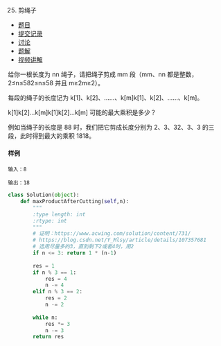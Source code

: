 25. 剪绳子

- [  题目](https://www.acwing.com/problem/content/description/24/)
- [  提交记录](https://www.acwing.com/problem/content/submission/24/)
- [  讨论](https://www.acwing.com/problem/content/discussion/index/24/1/)
- [  题解](https://www.acwing.com/problem/content/solution/24/1/)
- [  视频讲解](https://www.acwing.com/problem/content/video/24/)

给你一根长度为 nn 绳子，请把绳子剪成 mm 段（mm、nn 都是整数，2≤n≤582≤n≤58 并且 m≥2m≥2）。

每段的绳子的长度记为 k[1]、k[2]、……、k[m]k[1]、k[2]、……、k[m]。

k[1]k[2]…k[m]k[1]k[2]…k[m] 可能的最大乘积是多少？

例如当绳子的长度是 88 时，我们把它剪成长度分别为 2、3、32、3、3 的三段，此时得到最大的乘积 1818。

#### 样例

```
输入：8

输出：18
```

```python
class Solution(object):
    def maxProductAfterCutting(self,n):
        """
        :type length: int
        :rtype: int
        """
        # 证明：https://www.acwing.com/solution/content/731/
        # https://blog.csdn.net/Y_Mlsy/article/details/107357681
        # 选用尽量多的3，直到剩下2或者4时，用2
        if n <= 3: return 1 * (n-1)
        
        res = 1
        if n % 3 == 1: 
            res = 4
            n -= 4
        elif n % 3 == 2: 
            res = 2
            n -= 2
        
        while n: 
            res *= 3
            n -= 3
        return res
```

